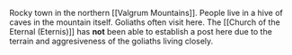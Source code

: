 Rocky town in the northern [[Valgrum Mountains]]. People live in a hive of caves in the mountain itself. Goliaths often visit here. The [[Church of the Eternal (Eternis)]] has **not** been able to establish a post here due to the terrain and aggresiveness of the goliaths living closely.